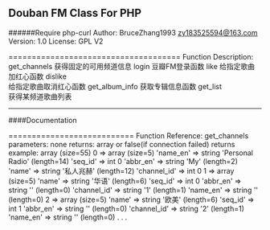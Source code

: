 Douban FM Class For PHP
-----------------------
######Require php-curl
		Author: BruceZhang1993 <zy183525594@163.com>
		Version: 1.0
		License: GPL V2

=====================================
		Function Description:
			get_channels
				获得固定的可用频道信息
			login 
				豆瓣FM登录函数
			like 
				给指定歌曲加红心函数
			dislike 	
				给指定歌曲取消红心函数
			get_album_info
				获取专辑信息函数
			get_list	
				获得某频道歌曲列表

----------------------------
####Documentation

===========================
Function Reference:
		get_channels
			parameters: none
			returns: array or false(if connection failed)
			returns example:
				array (size=55)
				  0 => 
				    array (size=5)
				      'name_en' => string 'Personal Radio' (length=14)
				      'seq_id' => int 0
				      'abbr_en' => string 'My' (length=2)
				      'name' => string '私人兆赫' (length=12)
				      'channel_id' => int 0
				  1 => 
				    array (size=5)
				      'name' => string '华语' (length=6)
				      'seq_id' => int 0
				      'abbr_en' => string '' (length=0)
				      'channel_id' => string '1' (length=1)
				      'name_en' => string '' (length=0)
				  2 => 
				    array (size=5)
				      'name' => string '欧美' (length=6)
				      'seq_id' => int 1
				      'abbr_en' => string '' (length=0)
				      'channel_id' => string '2' (length=1)
				      'name_en' => string '' (length=0)
				      		.
				      		.
				      		.
